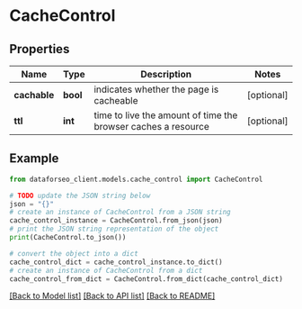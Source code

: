 # CacheControl


## Properties

Name | Type | Description | Notes
------------ | ------------- | ------------- | -------------
**cachable** | **bool** | indicates whether the page is cacheable | [optional] 
**ttl** | **int** | time to live the amount of time the browser caches a resource | [optional] 

## Example

```python
from dataforseo_client.models.cache_control import CacheControl

# TODO update the JSON string below
json = "{}"
# create an instance of CacheControl from a JSON string
cache_control_instance = CacheControl.from_json(json)
# print the JSON string representation of the object
print(CacheControl.to_json())

# convert the object into a dict
cache_control_dict = cache_control_instance.to_dict()
# create an instance of CacheControl from a dict
cache_control_from_dict = CacheControl.from_dict(cache_control_dict)
```
[[Back to Model list]](../README.md#documentation-for-models) [[Back to API list]](../README.md#documentation-for-api-endpoints) [[Back to README]](../README.md)


